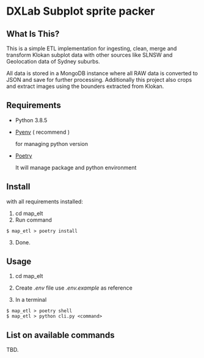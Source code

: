 DXLab Subplot sprite packer
==============================

What Is This?
-------------

This is a simple ETL implementation for ingesting, clean, merge and transform Klokan subplot data with other sources like SLNSW and Geolocation data of Sydney suburbs. 

All data is stored in a MongoDB instance where all RAW data is converted to JSON and save for further processing. Additionally this project also crops and extract images using the bounders extracted from Klokan.


Requirements
---------------
- Python 3.8.5
- [Pyenv](https://github.com/pyenv/pyenv) ( recommend )

     for managing python version

- [Poetry](https://python-poetry.org/)

    It will manage package and python environment


Install
---------------

with all requirements installed:

1. cd map_elt
2. Run command 
```
$ map_etl > poetry install 
```
3. Done.

Usage
---------------

1. cd map_elt

2. Create *.env* file use *.env.example* as reference

3. In a terminal
```
$ map_etl > poetry shell
$ map_etl > python cli.py <command>
```

List on available commands
-------------------------

TBD.




